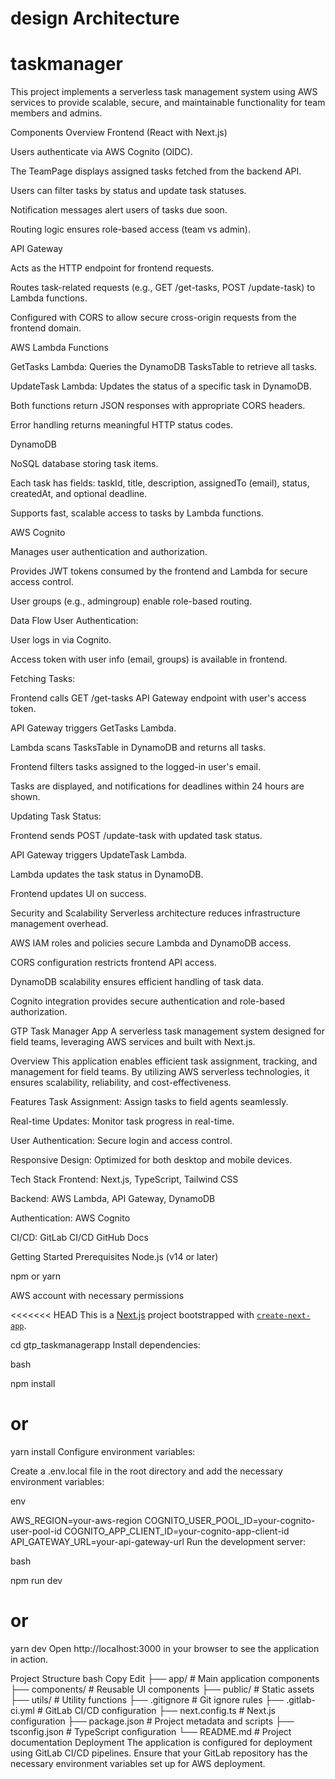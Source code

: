 
design Architecture
=======
# taskmanager

This project implements a serverless task management system using AWS services to provide scalable, secure, and maintainable functionality for team members and admins.

Components Overview
Frontend (React with Next.js)

Users authenticate via AWS Cognito (OIDC).

The TeamPage displays assigned tasks fetched from the backend API.

Users can filter tasks by status and update task statuses.

Notification messages alert users of tasks due soon.

Routing logic ensures role-based access (team vs admin).

API Gateway

Acts as the HTTP endpoint for frontend requests.

Routes task-related requests (e.g., GET /get-tasks, POST /update-task) to Lambda functions.

Configured with CORS to allow secure cross-origin requests from the frontend domain.

AWS Lambda Functions

GetTasks Lambda: Queries the DynamoDB TasksTable to retrieve all tasks.

UpdateTask Lambda: Updates the status of a specific task in DynamoDB.

Both functions return JSON responses with appropriate CORS headers.

Error handling returns meaningful HTTP status codes.

DynamoDB

NoSQL database storing task items.

Each task has fields: taskId, title, description, assignedTo (email), status, createdAt, and optional deadline.

Supports fast, scalable access to tasks by Lambda functions.

AWS Cognito

Manages user authentication and authorization.

Provides JWT tokens consumed by the frontend and Lambda for secure access control.

User groups (e.g., admingroup) enable role-based routing.

Data Flow
User Authentication:

User logs in via Cognito.

Access token with user info (email, groups) is available in frontend.

Fetching Tasks:

Frontend calls GET /get-tasks API Gateway endpoint with user's access token.

API Gateway triggers GetTasks Lambda.

Lambda scans TasksTable in DynamoDB and returns all tasks.

Frontend filters tasks assigned to the logged-in user's email.

Tasks are displayed, and notifications for deadlines within 24 hours are shown.

Updating Task Status:

Frontend sends POST /update-task with updated task status.

API Gateway triggers UpdateTask Lambda.

Lambda updates the task status in DynamoDB.

Frontend updates UI on success.

Security and Scalability
Serverless architecture reduces infrastructure management overhead.

AWS IAM roles and policies secure Lambda and DynamoDB access.

CORS configuration restricts frontend API access.

DynamoDB scalability ensures efficient handling of task data.

Cognito integration provides secure authentication and role-based authorization.





GTP Task Manager App
A serverless task management system designed for field teams, leveraging AWS services and built with Next.js.

Overview
This application enables efficient task assignment, tracking, and management for field teams. By utilizing AWS serverless technologies, it ensures scalability, reliability, and cost-effectiveness.

Features
Task Assignment: Assign tasks to field agents seamlessly.

Real-time Updates: Monitor task progress in real-time.

User Authentication: Secure login and access control.

Responsive Design: Optimized for both desktop and mobile devices.

Tech Stack
Frontend: Next.js, TypeScript, Tailwind CSS

Backend: AWS Lambda, API Gateway, DynamoDB

Authentication: AWS Cognito

CI/CD: GitLab CI/CD
GitHub Docs

Getting Started
Prerequisites
Node.js (v14 or later)

npm or yarn

AWS account with necessary permissions

<<<<<<< HEAD
This is a [Next.js](https://nextjs.org) project bootstrapped with [`create-next-app`](https://nextjs.org/docs/app/api-reference/cli/create-next-app).


cd gtp_taskmanagerapp
Install dependencies:

bash

npm install
# or
yarn install
Configure environment variables:

Create a .env.local file in the root directory and add the necessary environment variables:

env

AWS_REGION=your-aws-region
COGNITO_USER_POOL_ID=your-cognito-user-pool-id
COGNITO_APP_CLIENT_ID=your-cognito-app-client-id
API_GATEWAY_URL=your-api-gateway-url
Run the development server:

bash

npm run dev
# or
yarn dev
Open http://localhost:3000 in your browser to see the application in action.

Project Structure
bash
Copy
Edit
├── app/                 # Main application components
├── components/          # Reusable UI components
├── public/              # Static assets
├── utils/               # Utility functions
├── .gitignore           # Git ignore rules
├── .gitlab-ci.yml       # GitLab CI/CD configuration
├── next.config.ts       # Next.js configuration
├── package.json         # Project metadata and scripts
├── tsconfig.json        # TypeScript configuration
└── README.md            # Project documentation
Deployment
The application is configured for deployment using GitLab CI/CD pipelines. Ensure that your GitLab repository has the necessary environment variables set up for AWS deployment.